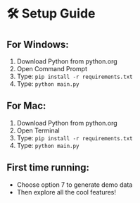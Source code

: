 # 🛠️ Setup Guide

## For Windows:
1. Download Python from python.org
2. Open Command Prompt
3. Type: `pip install -r requirements.txt`
4. Type: `python main.py`

## For Mac:
1. Download Python from python.org
2. Open Terminal
3. Type: `pip install -r requirements.txt`
4. Type: `python main.py`

## First time running:
- Choose option 7 to generate demo data
- Then explore all the cool features!